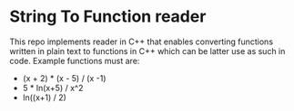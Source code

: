# String To Function reader

This repo implements reader in C++ that enables converting functions written in plain text to functions in C++ which can be latter use as such in code.
Example functions must are:
+ (x + 2) * (x - 5) / (x -1)
+ 5 * ln(x+5) / x^2
+ ln((x+1) / 2) 
